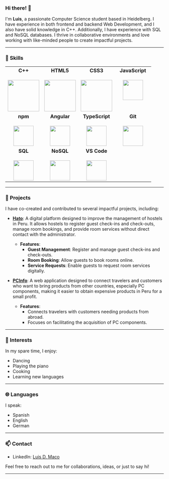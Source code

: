 ### Hi there! 👋

I'm **Luis**, a passionate Computer Science student based in Heidelberg. I have experience in both frontend and backend Web Development, and I also have solid knowledge in C++. Additionally, I have experience with SQL and NoSQL databases. I thrive in collaborative environments and love working with like-minded people to create impactful projects.

---

### 🌟 Skills

<table>
  <tbody>
    <tr valign="top">
      <td width="25%" align="center">
	      <span><strong>C++</strong></span><br><br>
        <img height="100px" src="https://upload.wikimedia.org/wikipedia/commons/thumb/1/18/ISO_C%2B%2B_Logo.svg/300px-ISO_C%2B%2B_Logo.svg.png">
      </td>
      <td width="25%" align="center">
	      <span><strong>HTML5</strong></span><br><br>
        <img height="100px" src="https://cdn.svgporn.com/logos/html-5.svg">
      </td>
      <td width="25%" align="center">
	      <span><strong>CSS3</strong></span><br><br>
        <img height="100px" src="https://cdn.svgporn.com/logos/css-3.svg">
      </td>
      <td width="25%" align="center">
        <span><strong>JavaScript</strong></span><br><br>
        <img height="64px" src="https://cdn.svgporn.com/logos/javascript.svg">
      </td>
    </tr>
    <tr>
      <td width="25%" align="center">
        <span><strong>npm</strong></span><br><br>
        <img height="64px" src="https://upload.wikimedia.org/wikipedia/commons/thumb/d/db/Npm-logo.svg/2560px-Npm-logo.svg.png">
      </td>
      <td width="25%" align="center">
        <span><strong>Angular</strong></span><br><br>
        <img height="64px" src="https://cdn.svgporn.com/logos/angular-icon.svg">
      </td>
      <td width="25%" align="center">
        <span><strong>TypeScript</strong></span><br><br>
        <img height="64px" src="https://cdn.svgporn.com/logos/typescript.svg">
      </td>
      <td width="25%" align="center">
        <span><strong>Git</strong></span><br><br>
        <img height="64px" src="https://cdn.svgporn.com/logos/git-icon.svg">
      </td>
    </tr>
    <tr>
      <td width="25%" align="center">
        <span><strong>SQL</strong></span><br><br>
        <img height="64px" src="https://cdn.svgporn.com/logos/postgresql.svg">
      </td>
      <td width="25%" align="center">
        <span><strong>NoSQL</strong></span><br><br>
        <img height="64px" src="https://cdn.svgporn.com/logos/mongodb.svg">
      </td>
      <td width="25%" align="center">
        <span><strong>VS Code</strong></span><br><br>
        <img height="64px" src="https://cdn.svgporn.com/logos/visual-studio-code.svg">
      </td>
    </tr>
  </tbody>
</table>

---

### 🚀 Projects

I have co-created and contributed to several impactful projects, including:

- [**Hato**](https://github.com/Grupo-4-Hato): A digital platform designed to improve the management of hostels in Peru. It allows hostels to register guest check-ins and check-outs, manage room bookings, and provide room services without direct contact with the administrator.
  - **Features**:
    - **Guest Management**: Register and manage guest check-ins and check-outs.
    - **Room Booking**: Allow guests to book rooms online.
    - **Service Requests**: Enable guests to request room services digitally.

- [**PCInfo**](https://github.com/orgs/SW51-Aplicaciones-Web-Grupo2): A web application designed to connect travelers and customers who want to bring products from other countries, especially PC components, making it easier to obtain expensive products in Peru for a small profit.
  - **Features**:
    - Connects travelers with customers needing products from abroad.
    - Focuses on facilitating the acquisition of PC components.

---

### 🎹 Interests

In my spare time, I enjoy:
- Dancing
- Playing the piano
- Cooking
- Learning new languages

---

### 🌐 Languages

I speak:
- Spanish
- English
- German

---

### 📫 Contact

- LinkedIn: [Luis D. Maco](https://www.linkedin.com/in/luisdmaco/)

Feel free to reach out to me for collaborations, ideas, or just to say hi!

---

<!--
**luisdmaco/luisdmaco** is a ✨ _special_ ✨ repository because its `README.md` (this file) appears on your GitHub profile.

Here are some ideas to get you started:

- 🔭 I’m currently working on ...
- 🌱 I’m currently learning ...
- 👯 I’m looking to collaborate on ...
- 🤔 I’m looking for help with ...
- 💬 Ask me about ...
- 📫 How to reach me: ...
- 😄 Pronouns: ...
- ⚡ Fun fact: ...
-->
